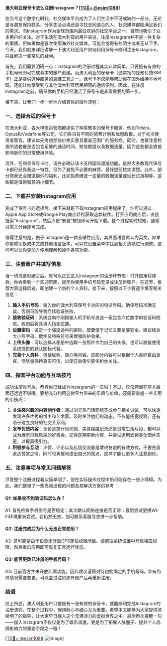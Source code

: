 **澳大利亚保号卡怎么注册Instagram？[[TG💪+ @esim1088](https://t.me/s/esim1088)]**

在当今这个数字化时代，社交媒体平台成为了人们生活中不可或缺的一部分。无论是与朋友保持联系、分享生活点滴还是寻找志同道合的人，社交媒体都能满足我们的需求。而Instagram作为全球范围内最受欢迎的社交平台之一，自然也吸引了众多用户的关注。对于生活在澳大利亚的用户来说，注册Instagram并不是一件复杂的事情，但如果你是首次使用海外社交媒体，可能会觉得有些陌生或者无从下手。今天，我们就来详细讲解一下澳大利亚用户如何利用保号卡顺利注册Instagram，并且解决一些常见的疑问。

首先，我们需要明确一点：Instagram的注册过程其实非常简单，只要拥有有效的手机号码即可完成基本的账户创建。而澳大利亚的保号卡（通常指的是预付费SIM卡）正是提供这种服务的最佳工具之一。保号卡不仅能够帮助你在国外维持本地号码，还能让你享受到与其他澳大利亚居民相同的通信便利。因此，在注册Instagram之前，确保你的手机已经激活了保号卡是非常重要的第一步。

接下来，让我们一步一步地介绍具体的操作流程：

### **一、选择合适的保号卡**
在澳大利亚，各大电信运营商都提供了种类繁多的保号卡服务。例如Telstra、Optus和Vodafone等公司，它们各自有不同的资费计划和优惠政策。对于初次使用者而言，建议优先考虑那些价格实惠且覆盖范围广的服务商。同时，也要注意检查所选套餐是否包含足够的通话时间、短信额度以及数据流量，因为这些都会直接影响到你的日常使用体验。

另外，在购买保号卡时，请务必确认该卡支持国际漫游功能。虽然大多数现代保号卡都已经具备这一特性，但为了避免不必要的麻烦，最好提前核实清楚。此外，部分商家还会赠送额外的福利，比如免费赠送一定量的数据流量或延长试用期等，这些都是值得留意的小细节。

### **二、下载并安装Instagram应用**
完成了保号卡的选择后，接下来就是下载Instagram应用程序了。你可以通过Apple App Store或Google Play商店轻松获取这款软件。打开应用商店后，直接搜索“Instagram”，然后点击“安装”按钮即可开始下载。整个过程耗时较短，通常只需几分钟即可完成。

值得注意的是，由于Instagram是一款全球性应用，其界面语言默认为英文。如果你希望切换成中文或其他语言版本，可以在设置菜单中找到相关选项进行调整。这样可以让你更加方便地理解和操作各项功能。

### **三、注册账户并填写信息**
当一切准备就绪之后，就可以正式进入Instagram的注册环节啦！打开应用程序后，你会看到一个欢迎页面，提示你使用手机号码登录或注册新账户。在这里，推荐大家选择后者，即创建一个新的个人资料。接下来，按照以下步骤逐步填写相关信息：

1. **输入手机号码**：输入你的澳大利亚保号卡对应的电话号码。确保号码准确无误，否则可能导致后续验证失败。
2. **接收验证码**：系统会向你刚刚输入的手机号发送一条包含六位数字的验证码短信。收到后将其填入指定位置。
3. **设置密码**：设定一个强度适中的密码，既要便于记忆又要足够安全。建议结合大小写字母、数字及特殊符号来增强防护效果。
4. **上传头像**：可以选择从相册中选取一张照片作为自己的头像，也可以直接使用系统提供的默认图标代替。
5. **完善个人资料**：包括昵称、简介等内容。这部分内容可以根据个人喜好自由发挥，但尽量保持真实可信，以便日后吸引更多粉丝关注。

### **四、探索平台功能与互动技巧**
成功注册账号后，恭喜你已经成为Instagram的一员啦！不过，仅仅停留在基本层面还远远不够哦。要想充分利用这款平台带来的乐趣与价值，还需要掌握一些实用的小技巧：

1. **关注感兴趣的内容创作者**：通过浏览热门话题标签或参与相关讨论，可以快速发现许多优秀的博主和艺术家。及时关注他们的动态，不仅能拓宽视野，还有助于建立良好的社交关系网。
2. **发布优质内容**：无论是旅行风光照、美食探店记录还是日常生活片段，都可以成为展示自我风采的好机会。记得定期更新内容，并尝试运用滤镜美化图片质量，以提高吸引力。
3. **积极参与互动**：点赞、评论以及私信交流都是增进友谊的有效方式。不要吝啬表达赞赏之情，同时也勇敢地提出自己的观点，这样才能让更多人注意到你。

### **五、注意事项与常见问题解答**
尽管整个注册过程看似简单明了，但在实际操作过程中仍可能存在一些小障碍。为此，我们整理了一些高频出现的问题及其解决方案供参考：

#### Q1: 如果收不到验证码怎么办？
A1: 首先检查手机信号是否稳定；其次确认网络连接是否正常；最后尝试更换Wi-Fi环境重新尝试。若仍然无效，则可联系客服寻求进一步帮助。

#### Q2: 注册完成后为什么无法正常使用？
A2: 这可能是由于设备未开启GPS定位权限所致。请前往系统设置中开启相应权限，然后重启应用即可恢复正常运行状态。

#### Q3: 能否更改已注册的手机号码？
A3: 目前官方并未开放此项功能，因此建议谨慎对待初始绑定的手机号码。如有特殊情况需要变更，可以尝试注销原有账户后再重新注册。

### **结语**
综上所述，澳大利亚用户只要拥有一张有效的保号卡，就能顺利完成Instagram的注册流程。在整个过程中，保持耐心与细心尤为重要。希望本文能够为大家提供清晰明了的指导，让大家早日融入这个充满活力的虚拟世界之中。最后再次提醒一句——加入Instagram不仅仅是为了娱乐消遣，更是为了拓展人脉圈子、提升个人品牌影响力的重要手段之一哦！

[[TG💪+ @esim1088](https://t.me/s/esim1088) ![Image](https://i.postimg.cc/4NQfJmqS/Snipaste-2025-05-13-00-14-12.png)]